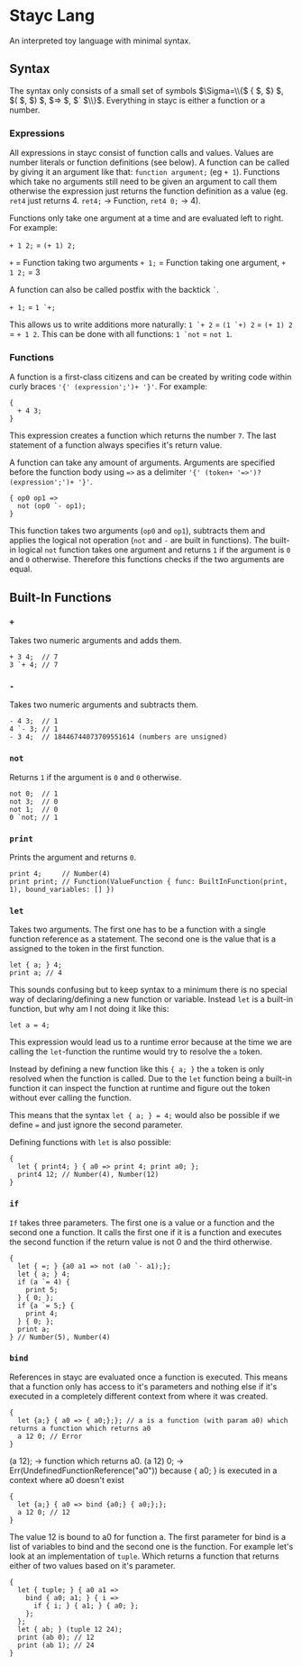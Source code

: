 # Stayc Lang
An interpreted toy language with minimal syntax.

## Syntax
The syntax only consists of a small set of symbols $\Sigma=\\{$ { $, $} $, $( $, $) $, $=> $, $` $\\}$.
Everything in stayc is either a function or a number.
 ### Expressions
All expressions in stayc consist of function calls and values. Values are number literals or function definitions (see below).
A function can be called by giving it an argument like that: `function argument;` (eg `+ 1`).
Functions which take no arguments still need to be given an argument to call them otherwise the expression
just returns the function definition as a value (eg. `ret4` just returns 4. `ret4;` -> Function, `ret4 0;` -> 4).

Functions only take one argument at a time and are evaluated left to right. For example:

`+ 1 2;` = `(+ 1) 2;`

`+` = Function taking two arguments `+ 1;` = Function taking one argument, `+ 1 2;` = 3

A function can also be called postfix with the backtick ``` ` ```.

`+ 1;` = ```1 `+;```

This allows us to write additions more naturally: ``` 1 `+ 2 ``` = ```(1 `+) 2``` = `(+ 1) 2` = `+ 1 2`.
This can be done with all functions: ```1 `not``` = `not 1`.
### Functions
A function is a first-class citizens and can be created by writing code within
curly braces `'{' (expression';')+ '}'`. For example:
```
{
  + 4 3;
}
```
This expression creates a function which returns the number `7`.
The last statement of a function always specifies it's return value.

A function can take any amount of arguments. Arguments are specified before the function body using `=>` as a delimiter
`'{' (token+ '=>')? (expression';')+ '}'`.
```
{ op0 op1 =>
  not (op0 `- op1);
}
```
This function takes two arguments (`op0` and `op1`), subtracts them and applies the logical not operation (`not` and `-` are built in functions).
The built-in logical `not` function takes one argument and returns `1` if the argument is `0` and `0` otherwise.
Therefore this functions checks if the two arguments are equal.

## Built-In Functions
### `+`
Takes two numeric arguments and adds them.
```
+ 3 4;  // 7
3 `+ 4; // 7
```
### `-`
Takes two numeric arguments and subtracts them.
```
- 4 3;  // 1
4 `- 3; // 1
- 3 4;  // 18446744073709551614 (numbers are unsigned)
```
### `not`
Returns `1` if the argument is `0` and `0` otherwise.
```
not 0;  // 1
not 3;  // 0
not 1;  // 0
0 `not; // 1
```
### `print`
Prints the argument and returns `0`.
```
print 4;     // Number(4)
print print; // Function(ValueFunction { func: BuiltInFunction(print, 1), bound_variables: [] })
```
### `let`
Takes two arguments. The first one has to be a function with a single function reference as a statement.
The second one is the value that is a assigned to the token in the first function.
```
let { a; } 4;
print a; // 4
```
This sounds confusing but to keep syntax to a minimum there is no special way of declaring/defining a new function or variable.
Instead `let` is a built-in function, but why am I not doing it like this:
```
let a = 4;
```
This expression would lead us to a runtime error because at the time we are calling the `let`-function the runtime would try to resolve the `a` token.

Instead by defining a new function like this `{ a; }` the `a` token is only resolved when the function is called.
Due to the `let` function being a built-in function it can inspect the function at runtime and figure out the token without ever calling the function.

This means that the syntax `let { a; } = 4;` would also be possible if we define `=` and just ignore the second parameter.

Defining functions with `let` is also possible:
```
{
  let { print4; } { a0 => print 4; print a0; };
  print4 12; // Number(4), Number(12)
}
```
### `if`
`If` takes three parameters. The first one is a value or a function and the second one a function. It calls the first one if it is a function and executes the second function if the return value is not 0 and the third otherwise.
```
{
  let { =; } {a0 a1 => not (a0 `- a1);};
  let { a; } 4;
  if (a `= 4) {
    print 5;
  } { 0; };
  if {a `= 5;} {
    print 4;
  } { 0; };
  print a;
} // Number(5), Number(4)
```

### `bind`
References in stayc are evaluated once a function is executed. This means that a function only has access to it's parameters and nothing else if it's executed in a completely different context from where it was created.
```
{
  let {a;} { a0 => { a0;};}; // a is a function (with param a0) which returns a function which returns a0
  a 12 0; // Error
}
```
(a 12); -> function which returns a0. (a 12) 0; -> Err(UndefinedFunctionReference("a0")) because { a0; } is executed in a context where a0 doesn't exist

```
{
  let {a;} { a0 => bind {a0;} { a0;};}; 
  a 12 0; // 12
}
```
The value 12 is bound to a0 for function a. The first parameter for bind is a list of variables to bind and the second one is the function.
For example let's look at an implementation of `tuple`. Which returns a function that returns either of two values based on it's parameter.
```
{
  let { tuple; } { a0 a1 => 
    bind { a0; a1; } { i =>
      if { i; } { a1; } { a0; };
    };
  };
  let { ab; } (tuple 12 24);
  print (ab 0); // 12
  print (ab 1); // 24
}
```

